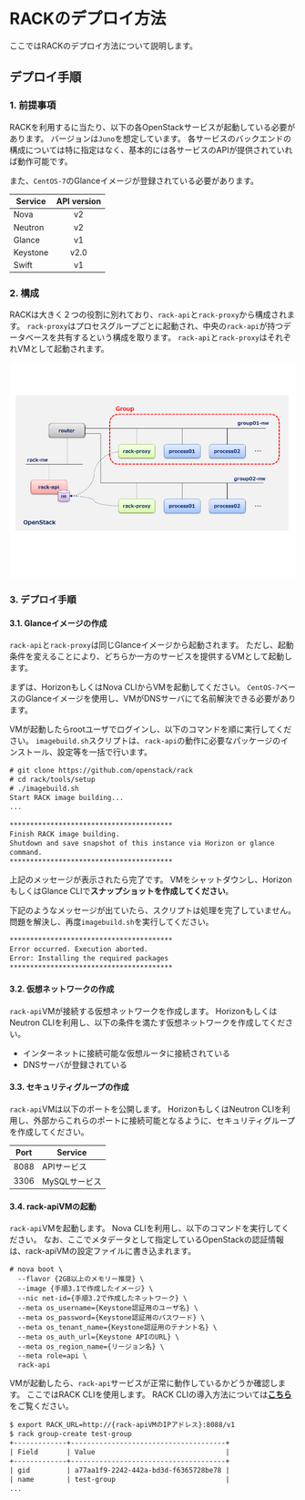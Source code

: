 # RACKのデプロイ方法

ここではRACKのデプロイ方法について説明します。


## デプロイ手順

### 1. 前提事項

RACKを利用するに当たり、以下の各OpenStackサービスが起動している必要があります。
バージョンは`Juno`を想定しています。
各サービスのバックエンドの構成については特に指定はなく、基本的には各サービスのAPIが提供されていれば動作可能です。

また、`CentOS-7`のGlanceイメージが登録されている必要があります。

| Service  | API version |
| -------- |:-----------:|
| Nova     | v2          |
| Neutron  | v2          |
| Glance   | v1          |
| Keystone | v2.0        |
| Swift    | v1          |


### 2. 構成

RACKは大きく２つの役割に別れており、`rack-api`と`rack-proxy`から構成されます。
`rack-proxy`はプロセスグループごとに起動され、中央の`rack-api`が持つデータベースを共有するという構成を取ります。
`rack-api`と`rack-proxy`はそれぞれVMとして起動されます。

![network-topology](network-topology.png "network-topology")


### 3. デプロイ手順

#### 3.1. Glanceイメージの作成

`rack-api`と`rack-proxy`は同じGlanceイメージから起動されます。
ただし、起動条件を変えることにより、どちらか一方のサービスを提供するVMとして起動します。

まずは、HorizonもしくはNova CLIからVMを起動してください。
`CentOS-7`ベースのGlanceイメージを使用し、VMがDNSサーバにて名前解決できる必要があります。

VMが起動したらrootユーザでログインし、以下のコマンドを順に実行してください。
`imagebuild.sh`スクリプトは、`rack-api`の動作に必要なパッケージのインストール、設定等を一括で行います。

```
# git clone https://github.com/openstack/rack
# cd rack/tools/setup
# ./imagebuild.sh
Start RACK image building...
...

****************************************
Finish RACK image building.
Shutdown and save snapshot of this instance via Horizon or glance command.
****************************************
```

上記のメッセージが表示されたら完了です。
VMをシャットダウンし、HorizonもしくはGlance CLIで**スナップショットを作成してください**。

下記のようなメッセージが出ていたら、スクリプトは処理を完了していません。
問題を解決し、再度`imagebuild.sh`を実行してください。

```
****************************************
Error occurred. Execution aborted.
Error: Installing the required packages
****************************************
```


#### 3.2. 仮想ネットワークの作成

`rack-api`VMが接続する仮想ネットワークを作成します。
HorizonもしくはNeutron CLIを利用し、以下の条件を満たす仮想ネットワークを作成してください。

* インターネットに接続可能な仮想ルータに接続されている
* DNSサーバが登録されている


#### 3.3. セキュリティグループの作成

`rack-api`VMは以下のポートを公開します。
HorizonもしくはNeutron CLIを利用し、外部からこれらのポートに接続可能となるように、セキュリティグループを作成してください。

| Port  | Service           |
|:-----:| ----------------- |
| 8088  | APIサービス        |
| 3306  | MySQLサービス      |


#### 3.4. rack-apiVMの起動

`rack-api`VMを起動します。
Nova CLIを利用し、以下のコマンドを実行してください。
なお、ここでメタデータとして指定しているOpenStackの認証情報は、rack-apiVMの設定ファイルに書き込まれます。

```
# nova boot \
  --flavor {2GB以上のメモリー推奨} \
  --image {手順3.1で作成したイメージ} \
  --nic net-id={手順3.2で作成したネットワーク} \
  --meta os_username={Keystone認証用のユーザ名} \
  --meta os_password={Keystone認証用のパスワード} \
  --meta os_tenant_name={Keystone認証用のテナント名} \
  --meta os_auth_url={Keystone APIのURL} \
  --meta os_region_name={リージョン名} \
  --meta role=api \
  rack-api
```

VMが起動したら、`rack-api`サービスが正常に動作しているかどうか確認します。
ここではRACK CLIを使用します。
RACK CLIの導入方法については[**こちら**](https://github.com/openstack/python-rackclient)をご覧ください。

```
$ export RACK_URL=http://{rack-apiVMのIPアドレス}:8088/v1
$ rack group-create test-group
+-------------+--------------------------------------+
| Field       | Value                                |
+-------------+--------------------------------------+
| gid         | a77aa1f9-2242-442a-bd3d-f6365728be78 |
| name        | test-group                           |
...
```
